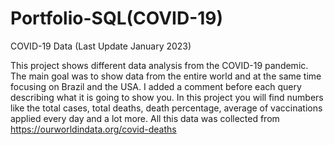 # Portfolio-SQL(COVID-19)
COVID-19 Data (Last Update January 2023)

This project shows different data analysis from the COVID-19 pandemic. 
The main goal was to show data from the entire world and at the same time focusing on Brazil and the USA.
I added a comment before each query describing what it is going to show you.
In this project you will find numbers like the total cases, total deaths, death percentage, average of vaccinations applied every day and a lot more.
All this data was collected from https://ourworldindata.org/covid-deaths
